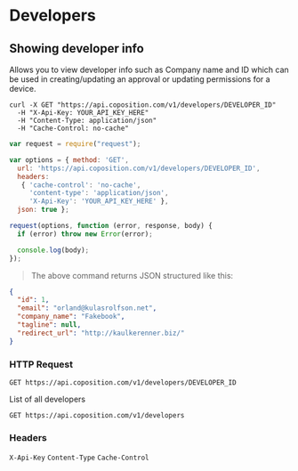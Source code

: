 # Developers
## Showing developer info

Allows you to view developer info such as Company name and ID which can be used in creating/updating an approval or updating permissions for a device.

```shell
curl -X GET "https://api.coposition.com/v1/developers/DEVELOPER_ID"
  -H "X-Api-Key: YOUR_API_KEY_HERE"
  -H "Content-Type: application/json"
  -H "Cache-Control: no-cache"
```
```javascript
var request = require("request");

var options = { method: 'GET',
  url: 'https://api.coposition.com/v1/developers/DEVELOPER_ID',
  headers:
   { 'cache-control': 'no-cache',
     'content-type': 'application/json',
     'X-Api-Key': 'YOUR_API_KEY_HERE' },
  json: true };

request(options, function (error, response, body) {
  if (error) throw new Error(error);

  console.log(body);
});

```
> The above command returns JSON structured like this:

```json
{
  "id": 1,
  "email": "orland@kulasrolfson.net",
  "company_name": "Fakebook",
  "tagline": null,
  "redirect_url": "http://kaulkerenner.biz/"
}
```
### HTTP Request
`GET https://api.coposition.com/v1/developers/DEVELOPER_ID`

List of all developers

`GET https://api.coposition.com/v1/developers`

### Headers

`X-Api-Key`
`Content-Type`
`Cache-Control`
